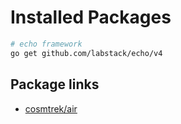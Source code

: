# Installed Packages

```bash
# echo framework
go get github.com/labstack/echo/v4
```

## Package links

- [cosmtrek/air](https://github.com/cosmtrek/air)
